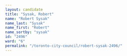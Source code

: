 ```yaml
---
layout: candidate
title: "Sysak, Robert"
name: "Robert Sysak"
name_last: "Sysak"
name_first: "Robert"
name_sortby: "sysak"
id: "2496"
ward: "6"
permalink: "/toronto-city-council/robert-sysak-2496/"
---
```

